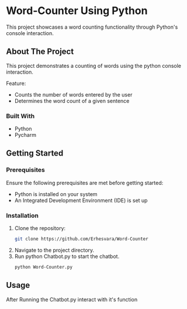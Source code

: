 # Word-Counter Using Python

This project showcases a word counting functionality through Python's console interaction.

## About The Project

This project demonstrates a counting of words using the python console interaction.

Feature:
* Counts the number of words entered by the user
* Determines the word count of a given sentence

### Built With
* Python 
* Pycharm



## Getting Started

### Prerequisites
Ensure the following prerequisites are met before getting started:

* Python is installed on your system
* An Integrated Development Environment (IDE) is set up

### Installation

1. Clone the repository:
   ```sh
   git clone https://github.com/Erhesvara/Word-Counter
   ```
3. Navigate to the project directory.
4. Run python Chatbot.py to start the chatbot.
   ```sh
   python Word-Counter.py
   ```


   
## Usage
After Running the Chatbot.py interact with it's function
